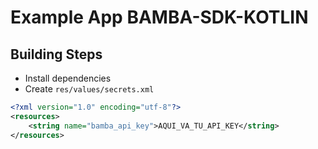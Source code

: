 # Example App BAMBA-SDK-KOTLIN

## Building Steps

* Install dependencies 
* Create `res/values/secrets.xml`

```xml
<?xml version="1.0" encoding="utf-8"?>
<resources>
    <string name="bamba_api_key">AQUI_VA_TU_API_KEY</string>
</resources>
```
